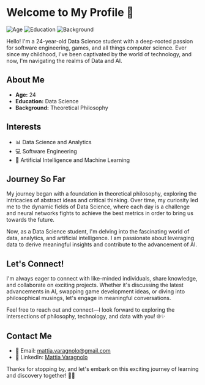 
# Welcome to My Profile 👋

![Age](https://img.shields.io/badge/Age-24-blueviolet)
![Education](https://img.shields.io/badge/Education-Data%20Science-brightgreen)
![Background](https://img.shields.io/badge/Background-Theoretical%20Philosophy-lightgrey)

Hello! I'm a 24-year-old Data Science student with a deep-rooted passion for software engineering, games, and all things computer science. Ever since my childhood, I've been captivated by the world of technology, and now, I'm navigating the realms of Data and AI.

## About Me

- **Age:** 24
- **Education:** Data Science
- **Background:** Theoretical Philosophy

## Interests

- 📊 Data Science and Analytics
- 💻 Software Engineering
- 🧠 Artificial Intelligence and Machine Learning

## Journey So Far

My journey began with a foundation in theoretical philosophy, exploring the intricacies of abstract ideas and critical thinking. Over time, my curiosity led me to the dynamic fields of Data Science, where each day is a challenge and neural networks fights to achieve the best metrics in order to bring us towards the future.

Now, as a Data Science student, I'm delving into the fascinating world of data, analytics, and artificial intelligence. I am passionate about leveraging data to derive meaningful insights and contribute to the advancement of AI.

## Let's Connect!

I'm always eager to connect with like-minded individuals, share knowledge, and collaborate on exciting projects. Whether it's discussing the latest advancements in AI, swapping game development ideas, or diving into philosophical musings, let's engage in meaningful conversations.

Feel free to reach out and connect—I look forward to exploring the intersections of philosophy, technology, and data with you! 🌐✨

## Contact Me

- 📧 Email: mattia.varagnolo@gmail.com
- 💼 LinkedIn: [Mattia Varagnolo](https://www.linkedin.com/in/mattiavaragnolo/)

Thanks for stopping by, and let's embark on this exciting journey of learning and discovery together! 🚀✨
